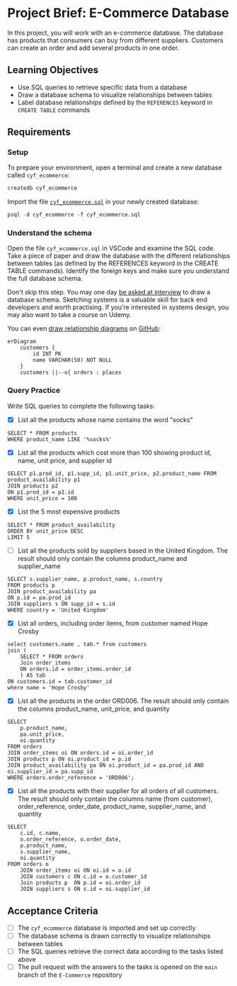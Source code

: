 # Project Brief: E-Commerce Database

In this project, you will work with an e-commerce database. The database has products that consumers can buy from different suppliers. Customers can create an order and add several products in one order.

## Learning Objectives

- Use SQL queries to retrieve specific data from a database
- Draw a database schema to visualize relationships between tables
- Label database relationships defined by the `REFERENCES` keyword in `CREATE TABLE` commands

## Requirements

### Setup

To prepare your environment, open a terminal and create a new database called `cyf_ecommerce`:

```sql
createdb cyf_ecommerce
```

Import the file [`cyf_ecommerce.sql`](./cyf_ecommerce.sql) in your newly created database:

```sql
psql -d cyf_ecommerce -f cyf_ecommerce.sql
```

### Understand the schema

Open the file `cyf_ecommerce.sql` in VSCode and examine the SQL code. Take a piece of paper and draw the database with the different relationships between tables (as defined by the REFERENCES keyword in the CREATE TABLE commands). Identify the foreign keys and make sure you understand the full database schema.

Don't skip this step. You may one day [be asked at interview](https://monzo.com/blog/2022/03/23/demystifying-the-backend-engineering-interview-process) to draw a database schema. Sketching systems is a valuable skill for back end developers and worth practising. If you're interested in systems design, you may also want to take a course on Udemy.

You can even [draw relationship diagrams](https://mermaid.js.org/syntax/entityRelationshipDiagram.html) on [GitHub](https://docs.github.com/en/get-started/writing-on-github/working-with-advanced-formatting/creating-diagrams):

```mermaid
erDiagram
    customers {
        id INT PK
        name VARCHAR(50) NOT NULL
    }
    customers ||--o{ orders : places
```

### Query Practice

Write SQL queries to complete the following tasks:

- [x] List all the products whose name contains the word "socks"

```psql
SELECT * FROM products
WHERE product_name LIKE '%socks%'
```

- [x] List all the products which cost more than 100 showing product id, name, unit price, and supplier id

```psql
SELECT p1.prod_id, p1.supp_id, p1.unit_price, p2.product_name FROM product_availability p1
JOIN products p2
ON p1.prod_id = p2.id
WHERE unit_price = 100
```

- [x] List the 5 most expensive products

```psql
SELECT * FROM product_availability
ORDER BY unit_price DESC
LIMIT 5
```

- [ ] List all the products sold by suppliers based in the United Kingdom. The result should only contain the columns product_name and supplier_name

```psql
SELECT s.supplier_name, p.product_name, s.country
FROM products p	
JOIN product_availability pa
ON p.id = pa.prod_id
JOIN suppliers s ON supp_id = s.id
WHERE country = 'United Kingdom'
```

- [x] List all orders, including order items, from customer named Hope Crosby

```psql
select customers.name , tab.* from customers
join (
	SELECT * FROM orders
	Join order_items
	ON orders.id = order_items.order_id
	) AS tab
ON customers.id = tab.customer_id
where name = 'Hope Crosby'
```

- [x] List all the products in the order ORD006. The result should only contain the columns product_name, unit_price, and quantity

```psql
SELECT
    p.product_name,
    pa.unit_price,
    oi.quantity
FROM orders
JOIN order_items oi ON orders.id = oi.order_id
JOIN products p ON oi.product_id = p.id
JOIN product_availability pa ON oi.product_id = pa.prod_id AND oi.supplier_id = pa.supp_id
WHERE orders.order_reference = 'ORD006';
```

- [x] List all the products with their supplier for all orders of all customers. The result should only contain the columns name (from customer), order_reference, order_date, product_name, supplier_name, and quantity

```psql
SELECT
	c.id, c.name,
	o.order_reference, o.order_date,
	p.product_name,
	s.supplier_name,
	oi.quantity
FROM orders o
	JOIN order_items oi ON oi.id = o.id
	JOIN customers c ON c.id = o.customer_id
	Join products p  ON p.id = oi.order_id
	JOIN suppliers s ON s.id = oi.supplier_id
```

## Acceptance Criteria

- [ ] The `cyf_ecommerce` database is imported and set up correctly
- [ ] The database schema is drawn correctly to visualize relationships between tables
- [ ] The SQL queries retrieve the correct data according to the tasks listed above
- [ ] The pull request with the answers to the tasks is opened on the `main` branch of the `E-Commerce` repository
